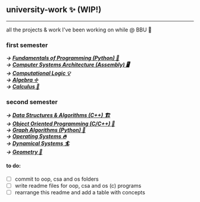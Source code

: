 ## university-work ✨ (WIP!)
---
all the projects & work I've been working on while @ BBU 💅

### first semester
***&rarr; [Fundamentals of Programming (Python) 🐍](https://github.com/saltylex/university-work/tree/main/1st%20year/fundamentals%20of%20programming)***  
***&rarr; [Computer Systems Architecture (Assembly) 🖥️](https://github.com/saltylex/university-work/tree/main/1st%20year/computer%20systems%20architecture)***  
***&rarr; [Computational Logic 💡](https://github.com/saltylex/university-work/tree/main/1st%20year/computational%20logic)***  
***&rarr; [Algebra ➗](https://github.com/saltylex/university-work/tree/main/1st%20year/algebra)***  
***&rarr; [Calculus 🧮](https://github.com/saltylex/university-work/tree/main/1st%20year/calculus)***  

### second semester
***&rarr; [Data Structures & Algorithms (C++) 🏗️](https://github.com/saltylex/university-work/tree/main/1st%20year/data%20structures%20%26%20algorithms)***  
***&rarr; [Object Oriented Programming (C/C++) 🧳](https://github.com/saltylex/university-work/tree/main/1st%20year/object%20oriented%20programming)***  
***&rarr; [Graph Algorithms (Python) 🌆](https://github.com/saltylex/university-work/tree/main/1st%20year/graph%20algorithms)***  
***&rarr; [Operating Systems 🔥](https://github.com/saltylex/university-work/tree/main/1st%20year/operating%20systems)***  
***&rarr; [Dynamical Systems 🏄](https://github.com/saltylex/university-work/tree/main/1st%20year/dynamical%20systems)***  
***&rarr; [Geometry 🔺](https://github.com/saltylex/university-work/tree/main/1st%20year/geometry)***  

#### to do:
- [ ] commit to oop, csa and os folders 
- [ ] write readme files for oop, csa and os (c) programs   
- [ ] rearrange this readme and add a table with concepts
